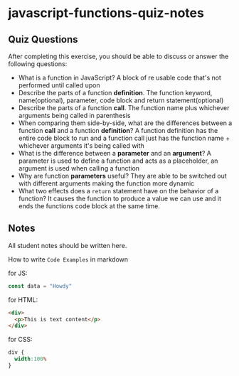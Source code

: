 # javascript-functions-quiz-notes

## Quiz Questions

After completing this exercise, you should be able to discuss or answer the following questions:

- What is a function in JavaScript?
A block of re usable code that's not performed until called upon
- Describe the parts of a function **definition**.
The function keyword, name(optional), parameter, code block and return statement(optional)
- Describe the parts of a function **call**.
The function name plus whichever arguments being called in parenthesis
- When comparing them side-by-side, what are the differences between a function **call** and a function **definition**?
A function definition has the entire code block to run and a function call just has the function name + whichever arguments it's being called with
- What is the difference between a **parameter** and an **argument**?
A parameter is used to define a function and acts as a placeholder, an argument is used when calling a function
- Why are function **parameters** useful?
They are able to be switched out with different arguments making the function more dynamic
- What two effects does a `return` statement have on the behavior of a function?
It causes the function to produce a value we can use and it ends the functions code block at the same time.

## Notes

All student notes should be written here.


How to write `Code Examples` in markdown

for JS:
```javascript
const data = "Howdy"
```

for HTML:
```html
<div>
  <p>This is text content</p>
</div>
```

for CSS:
```css
div {
  width:100%
}
```
